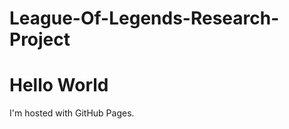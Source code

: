 # League-Of-Legends-Research-Project
<!DOCTYPE html>
<html>
<body>
<h1>Hello World</h1>
<p>I'm hosted with GitHub Pages.</p>
</body>
</html>
